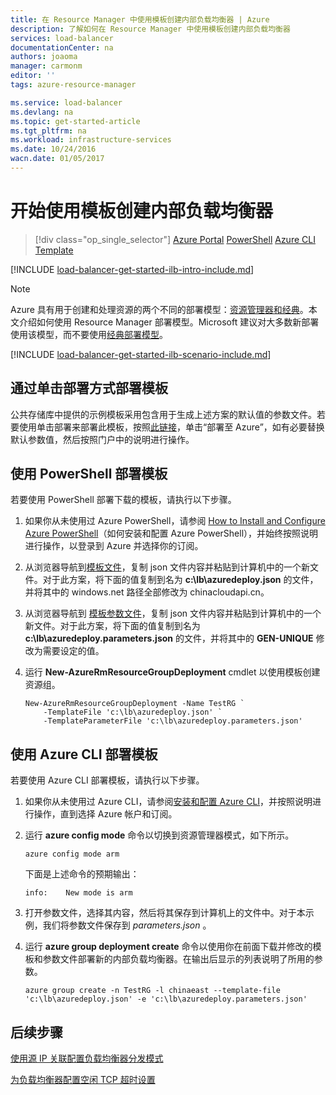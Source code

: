 ```yaml
---
title: 在 Resource Manager 中使用模板创建内部负载均衡器 | Azure
description: 了解如何在 Resource Manager 中使用模板创建内部负载均衡器
services: load-balancer
documentationCenter: na
authors: joaoma
manager: carmonm
editor: ''
tags: azure-resource-manager

ms.service: load-balancer
ms.devlang: na
ms.topic: get-started-article
ms.tgt_pltfrm: na
ms.workload: infrastructure-services
ms.date: 10/24/2016
wacn.date: 01/05/2017
---
```


# 开始使用模板创建内部负载均衡器

> [!div class="op_single_selector"]
[Azure Portal](./load-balancer-get-started-ilb-arm-portal.md)
[PowerShell](./load-balancer-get-started-ilb-arm-ps.md)
[Azure CLI](./load-balancer-get-started-ilb-arm-cli.md)
[Template](./load-balancer-get-started-ilb-arm-template.md)

[!INCLUDE [load-balancer-get-started-ilb-intro-include.md](../../includes/load-balancer-get-started-ilb-intro-include.md)]

>[!NOTE]
> Azure 具有用于创建和处理资源的两个不同的部署模型：[资源管理器和经典](../azure-resource-manager/resource-manager-deployment-model.md)。本文介绍如何使用 Resource Manager 部署模型。Microsoft 建议对大多数新部署使用该模型，而不要使用[经典部署模型](./load-balancer-get-started-ilb-classic-ps.md)。

[!INCLUDE [load-balancer-get-started-ilb-scenario-include.md](../../includes/load-balancer-get-started-ilb-scenario-include.md)]

## 通过单击部署方式部署模板

公共存储库中提供的示例模板采用包含用于生成上述方案的默认值的参数文件。若要使用单击部署来部署此模板，按照[此链接](https://github.com/Azure/azure-quickstart-templates/tree/master/201-2-vms-internal-load-balancer)，单击“部署至 Azure”，如有必要替换默认参数值，然后按照门户中的说明进行操作。

## 使用 PowerShell 部署模板

若要使用 PowerShell 部署下载的模板，请执行以下步骤。

1. 如果你从未使用过 Azure PowerShell，请参阅 [How to Install and Configure Azure PowerShell](https://docs.microsoft.com/powershell/azureps-cmdlets-docs)（如何安装和配置 Azure PowerShell），并始终按照说明进行操作，以登录到 Azure 并选择你的订阅。

2. 从浏览器导航到[模板文件](https://raw.githubusercontent.com/Azure/azure-quickstart-templates/master/201-2-vms-internal-load-balancer/azuredeploy.json)，复制 json 文件内容并粘贴到计算机中的一个新文件。对于此方案，将下面的值复制到名为 **c:\\lb\\azuredeploy.json** 的文件，并将其中的 windows.net 路径全部修改为 chinacloudapi.cn。

3. 从浏览器导航到
 [模板参数文件](https://raw.githubusercontent.com/Azure/azure-quickstart-templates/master/201-2-vms-internal-load-balancer/azuredeploy.parameters.json)，复制 json 文件内容并粘贴到计算机中的一个新文件。对于此方案，将下面的值复制到名为 **c:\\lb\\azuredeploy.parameters.json** 的文件，并将其中的 **GEN-UNIQUE** 修改为需要设定的值。

4. 运行 **New-AzureRmResourceGroupDeployment** cmdlet 以使用模板创建资源组。

    ```
    New-AzureRmResourceGroupDeployment -Name TestRG `
        -TemplateFile 'c:\lb\azuredeploy.json' `
        -TemplateParameterFile 'c:\lb\azuredeploy.parameters.json'
    ```

## 使用 Azure CLI 部署模板

若要使用 Azure CLI 部署模板，请执行以下步骤。

1. 如果你从未使用过 Azure CLI，请参阅[安装和配置 Azure CLI](../xplat-cli-install.md)，并按照说明进行操作，直到选择 Azure 帐户和订阅。
2. 运行 **azure config mode** 命令以切换到资源管理器模式，如下所示。

    ```
    azure config mode arm
    ```

    下面是上述命令的预期输出：

    ```
    info:    New mode is arm
    ```

3. 打开参数文件，选择其内容，然后将其保存到计算机上的文件中。对于本示例，我们将参数文件保存到 *parameters.json* 。
4. 运行 **azure group deployment create** 命令以使用你在前面下载并修改的模板和参数文件部署新的内部负载均衡器。在输出后显示的列表说明了所用的参数。

    ```
    azure group create -n TestRG -l chinaeast --template-file 'c:\lb\azuredeploy.json' -e 'c:\lb\azuredeploy.parameters.json'
    ```

## 后续步骤

[使用源 IP 关联配置负载均衡器分发模式](./load-balancer-distribution-mode.md)

[为负载均衡器配置空闲 TCP 超时设置](./load-balancer-tcp-idle-timeout.md)

<!---HONumber=Mooncake_1128_2016-->